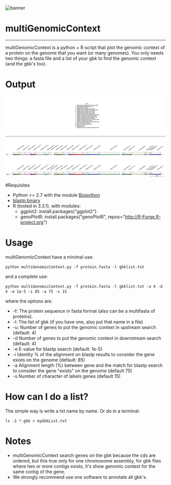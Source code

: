 ![banner](https://raw.githubusercontent.com/microgenomics/tutorials/master/img/microgenomics.png)
# multiGenomicContext
---------------------
multiGenomicContext is a python + R script that plot the genomic context of a protein on the genome that you want (or many genomes). You only needs two things: a fasta file and a list of your gbk to find the genomic context (and the gbk's too).

# Output
![Banner](https://github.com/Sanrrone/multiGenomicContext/blob/master/example/sample.png)


#Requisites
* Python >= 2.7 with the module [Biopython](http://biopython.org/wiki/Download)
* [blastp binary](ftp://ftp.ncbi.nlm.nih.gov/blast/executables/blast+/LATEST/)
* R (tested in 3.3.1), with modules:
	* ggplot2: install.packages("ggplot2")
	* genoPlotR: install.packages("genoPlotR", repos="http://R-Forge.R-project.org")

# Usage

multiGenomicContext have a minimal use:
	
	python multiGenomicContext.py -f protein.fasta -l gbklist.txt
	
and a complete use:

	python multiGenomicContext.py -f protein.fasta -l gbklist.txt -u 4 -d 4 -e 1e-5 -i 85 -a 75 -s 15
	
where the options are:

* -f: The protein sequence in fasta format (also can be a multifasta of proteins).
* -l: The list of gbk (if you have one, also put that name in a file)
* -u: Number of genes to put the genomic context in upstream search (default: 4)
* -d Number of genes to put the genomic context in downstream search (default: 4)
* -e E-value for blastp search (default: 1e-5)
* -i Identity % of the alignment on blastp results to consider the gene exists on the genome (default: 85)
* -a Alignment length (%) between gene and the match for blastp search to consider the gene "exists" on the genome (default 75)
* -s Number of character of labels genes (default 15)

# How can I do a list?
The simple way is write a txt name by name. Or do in a terminal:
		
	ls -1 *.gbk > myGbkList.txt

# Notes
* multiGenomicContext search genes on the gbk because the cds are ordered, but this true only for one chromosome assembly, for gbk files where two or more contigs exists, it's show genomic context for the same contig of the gene.
* We strongly recommend use one software to annotate all gbk's.

